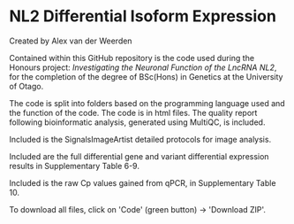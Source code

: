 # NL2 Differential Isoform Expression 

Created by Alex van der Weerden

Contained within this GitHub repository is the code used during the Honours project: *Investigating the Neuronal Function of the LncRNA NL2*, for the completion of the degree of BSc(Hons) in Genetics at the University of Otago. 

The code is split into folders based on the programming language used and the function of the code. The code is in html files. The quality report following bioinformatic analysis, generated using MultiQC, is included.

Included is the SignalsImageArtist detailed protocols for image analysis.

Included are the full differential gene and variant differential expression results in Supplementary Table 6-9.

Included is the raw Cp values gained from qPCR, in Supplementary Table 10.

To download all files, click on 'Code' (green button) -> 'Download ZIP'.



